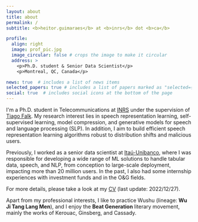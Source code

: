 ```yaml
---
layout: about
title: about
permalink: /
subtitle: <b>heitor.guimaraes</b> at <b>inrs</b> dot <b>ca</b>

profile:
  align: right
  image: prof_pic.jpg
  image_circular: false # crops the image to make it circular
  address: >
    <p>Ph.D. student & Senior Data Scientist</p>
    <p>Montreal, QC, Canada</p>

news: true  # includes a list of news items
selected_papers: true # includes a list of papers marked as "selected={true}"
social: true  # includes social icons at the bottom of the page
---
```


I'm a Ph.D. student in Telecommunications at [INRS](http://inrs.ca/) under the supervision of [Tiago Falk](https://inrs.ca/en/research/professors/tiago-h-falk/). My research interest lies in speech representation learning, self-supervised learning, model compression, and generative models for speech and language processing (SLP). In addition, I aim to build efficient speech representation learning algorithms robust to distribution shifts and malicious users.

Previously, I worked as a senior data scientist at [Itaú-Unibanco](https://www.itau.com.br/), where I was responsible for developing a wide range of ML solutions to handle tabular data, speech, and NLP, from conception to large-scale deployment, impacting more than 20 million users. In the past, I also had some internship experiences with investment funds and in the O&G fields.

<!-- Occasionally, I advisor and/or consult for companies, where I collaborate in three directions: (i) providing in-company training and mentoring for business analysts and managers to achieve a data-centric/driven culture; (ii) recruitment process: resume screening and technical assessment; and (iii) as a part-time technical leader for developing solutions directly impacting the company's mission. -->

For more details, please take a look at my [CV]() (last update: 2022/12/27).

Apart from my professional interests, I like to practice Wushu (lineage: **Wu Ji Tang Lang Men**), and I enjoy the **Beat Generation** literary movement, mainly the works of Kerouac, Ginsberg, and Cassady.